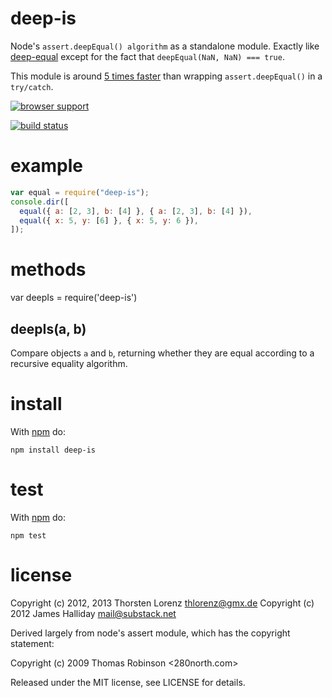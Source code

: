 # deep-is

Node's `assert.deepEqual() algorithm` as a standalone module. Exactly like
[deep-equal](https://github.com/substack/node-deep-equal) except for the fact that `deepEqual(NaN, NaN) === true`.

This module is around [5 times faster](https://gist.github.com/2790507)
than wrapping `assert.deepEqual()` in a `try/catch`.

[![browser support](http://ci.testling.com/thlorenz/deep-is.png)](http://ci.testling.com/thlorenz/deep-is)

[![build status](https://secure.travis-ci.org/thlorenz/deep-is.png)](http://travis-ci.org/thlorenz/deep-is)

# example

```js
var equal = require("deep-is");
console.dir([
  equal({ a: [2, 3], b: [4] }, { a: [2, 3], b: [4] }),
  equal({ x: 5, y: [6] }, { x: 5, y: 6 }),
]);
```

# methods

var deepIs = require('deep-is')

## deepIs(a, b)

Compare objects `a` and `b`, returning whether they are equal according to a
recursive equality algorithm.

# install

With [npm](http://npmjs.org) do:

```
npm install deep-is
```

# test

With [npm](http://npmjs.org) do:

```
npm test
```

# license

Copyright (c) 2012, 2013 Thorsten Lorenz <thlorenz@gmx.de>
Copyright (c) 2012 James Halliday <mail@substack.net>

Derived largely from node's assert module, which has the copyright statement:

Copyright (c) 2009 Thomas Robinson <280north.com>

Released under the MIT license, see LICENSE for details.
